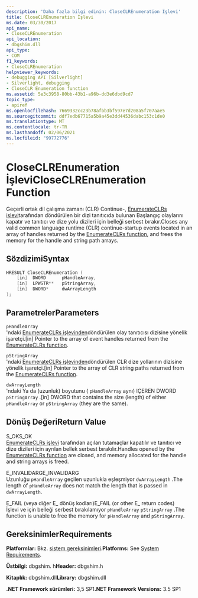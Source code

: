 ```yaml
---
description: 'Daha fazla bilgi edinin: CloseCLREnumeration Işlevi'
title: CloseCLREnumeration İşlevi
ms.date: 03/30/2017
api_name:
- CloseCLREnumeration
api_location:
- dbgshim.dll
api_type:
- COM
f1_keywords:
- CloseCLREnumeration
helpviewer_keywords:
- debugging API [Silverlight]
- Silverlight, debugging
- CloseCLR Enumeration function
ms.assetid: 5e3c3958-80bb-43b1-a96b-dd3e6dbd9cd7
topic_type:
- apiref
ms.openlocfilehash: 7669332cc23b78afbb3bf597e7d208a5f707aae5
ms.sourcegitcommit: ddf7edb67715a5b9a45e3dd44536dabc153c1de0
ms.translationtype: MT
ms.contentlocale: tr-TR
ms.lasthandoff: 02/06/2021
ms.locfileid: "99772776"
---
```

# <a name="closeclrenumeration-function"></a><span data-ttu-id="2981c-103">CloseCLREnumeration İşlevi</span><span class="sxs-lookup"><span data-stu-id="2981c-103">CloseCLREnumeration Function</span></span>

<span data-ttu-id="2981c-104">Geçerli ortak dil çalışma zamanı (CLR) Continue-, [EnumerateCLRs işlevi](enumerateclrs-function.md)tarafından döndürülen bir dizi tanıtıcıda bulunan Başlangıç olaylarını kapatır ve tanıtıcı ve dize yolu dizileri için belleği serbest bırakır.</span><span class="sxs-lookup"><span data-stu-id="2981c-104">Closes any valid common language runtime (CLR) continue-startup events located in an array of handles returned by the [EnumerateCLRs function](enumerateclrs-function.md), and frees the memory for the handle and string path arrays.</span></span>  
  
## <a name="syntax"></a><span data-ttu-id="2981c-105">Sözdizimi</span><span class="sxs-lookup"><span data-stu-id="2981c-105">Syntax</span></span>  
  
```cpp  
HRESULT CloseCLREnumeration (  
    [in]  DWORD      pHandleArray,  
    [in]  LPWSTR**   pStringArray,  
    [in]  DWORD*     dwArrayLength  
);  
```  
  
## <a name="parameters"></a><span data-ttu-id="2981c-106">Parametreler</span><span class="sxs-lookup"><span data-stu-id="2981c-106">Parameters</span></span>  

 `pHandleArray`  
 <span data-ttu-id="2981c-107">'ndaki [EnumerateCLRs işlevinden](enumerateclrs-function.md)döndürülen olay tanıtıcısı dizisine yönelik işaretçi.</span><span class="sxs-lookup"><span data-stu-id="2981c-107">[in] Pointer to the array of event handles returned from the [EnumerateCLRs function](enumerateclrs-function.md).</span></span>  
  
 `pStringArray`  
 <span data-ttu-id="2981c-108">'ndaki [EnumerateCLRs işlevinden](enumerateclrs-function.md)döndürülen CLR dize yollarının dizisine yönelik işaretçi.</span><span class="sxs-lookup"><span data-stu-id="2981c-108">[in] Pointer to the array of CLR string paths returned from the [EnumerateCLRs function](enumerateclrs-function.md).</span></span>  
  
 `dwArrayLength`  
 <span data-ttu-id="2981c-109">'ndaki Ya da (uzunluk) boyutunu ( `pHandleArray` aynı) IÇEREN DWORD `pStringArray` .</span><span class="sxs-lookup"><span data-stu-id="2981c-109">[in] DWORD that contains the size (length) of either `pHandleArray` or `pStringArray` (they are the same).</span></span>  
  
## <a name="return-value"></a><span data-ttu-id="2981c-110">Dönüş Değeri</span><span class="sxs-lookup"><span data-stu-id="2981c-110">Return Value</span></span>  

 <span data-ttu-id="2981c-111">S_OK</span><span class="sxs-lookup"><span data-stu-id="2981c-111">S_OK</span></span>  
 <span data-ttu-id="2981c-112">[EnumerateCLRs işlevi](enumerateclrs-function.md) tarafından açılan tutamaçlar kapatılır ve tanıtıcı ve dize dizileri için ayrılan bellek serbest bırakılır.</span><span class="sxs-lookup"><span data-stu-id="2981c-112">Handles opened by the [EnumerateCLRs function](enumerateclrs-function.md) are closed, and memory allocated for the handle and string arrays is freed.</span></span>  
  
 <span data-ttu-id="2981c-113">E_INVALIDARG</span><span class="sxs-lookup"><span data-stu-id="2981c-113">E_INVALIDARG</span></span>  
 <span data-ttu-id="2981c-114">Uzunluğu `pHandleArray` geçilen uzunlukla eşleşmiyor `dwArrayLength` .</span><span class="sxs-lookup"><span data-stu-id="2981c-114">The length of `pHandleArray` does not match the length that is passed in `dwArrayLength`.</span></span>  
  
 <span data-ttu-id="2981c-115">E_FAIL (veya diğer E_ dönüş kodları)</span><span class="sxs-lookup"><span data-stu-id="2981c-115">E_FAIL (or other E_ return codes)</span></span>  
 <span data-ttu-id="2981c-116">İşlevi ve için belleği serbest bırakılamıyor `pHandleArray` `pStringArray` .</span><span class="sxs-lookup"><span data-stu-id="2981c-116">The function is unable to free the memory for `pHandleArray` and `pStringArray`.</span></span>  
  
## <a name="requirements"></a><span data-ttu-id="2981c-117">Gereksinimler</span><span class="sxs-lookup"><span data-stu-id="2981c-117">Requirements</span></span>  

 <span data-ttu-id="2981c-118">**Platformlar:** Bkz. [sistem gereksinimleri](../../get-started/system-requirements.md).</span><span class="sxs-lookup"><span data-stu-id="2981c-118">**Platforms:** See [System Requirements](../../get-started/system-requirements.md).</span></span>  
  
 <span data-ttu-id="2981c-119">**Üstbilgi:** dbgshim. h</span><span class="sxs-lookup"><span data-stu-id="2981c-119">**Header:** dbgshim.h</span></span>  
  
 <span data-ttu-id="2981c-120">**Kitaplık:** dbgshim.dll</span><span class="sxs-lookup"><span data-stu-id="2981c-120">**Library:** dbgshim.dll</span></span>  
  
 <span data-ttu-id="2981c-121">**.NET Framework sürümleri:** 3,5 SP1</span><span class="sxs-lookup"><span data-stu-id="2981c-121">**.NET Framework Versions:** 3.5 SP1</span></span>
